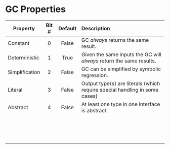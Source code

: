 # GC Properties

| **Property**   | **Bit #** | **Default** |                           **Description**                                 |
|----------------|:---------:|:-----------:|:--------------------------------------------------------------------------|
| Constant       | 0         | False       | GC _always_ returns the same result.                                      |
| Deterministic  | 1         | True        | Given the same inputs the GC will _always_ return the same results.       |
| Simplification | 2         | False       | GC can be simplified by symbolic regression.                              |
| Literal        | 3         | False       | Output type(s) are literals (which require special handling in some cases)|
| Abstract       | 4         | False       | At least one type in one interface is abstract.                           |
|                |           |             |                                                                           |
|                |           |             |                                                                           |
|                |           |             |                                                                           |
|                |           |             |                                                                           |
|                |           |             |                                                                           |
|                |           |             |                                                                     |
|                |           |             |                                                                     |
|                |           |             |                                                                     |
|                |           |             |                                                                     |
|                |           |             |                                                                     |
|                |           |             |                                                                     |
|                |           |             |                                                                     |
|                |           |             |                                                                     |
|                |           |             |                                                                     |
|                |           |             |                                                                     |
